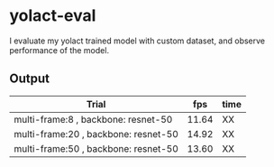 # yolact-eval

I evaluate my yolact trained model with custom dataset, and observe performance of the model.

## Output

| Trial                                | fps   | time |
| ------------------------------------ | ----- | ---- |
| multi-frame:8 , backbone: resnet-50  | 11.64 | XX   |
| multi-frame:20 , backbone: resnet-50 | 14.92 | XX   |
| multi-frame:50 , backbone: resnet-50 | 13.60 | XX   |
